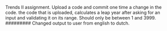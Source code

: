 Trends II assignment.
Upload a code and commit one time a change in the code.
the code that is uploaded, calculates a leap year after asking for an input and validating it on its range. Should only be between 1 and 3999.
#########
Changed output to user from english to dutch.
